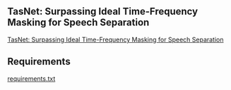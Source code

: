 
## TasNet: Surpassing Ideal Time-Frequency Masking for Speech Separation

[TasNet: Surpassing Ideal Time-Frequency Masking for Speech Separation](https://arxiv.org/abs/1809.07454)

## Requirements
[requirements.txt](requirements.txt)

